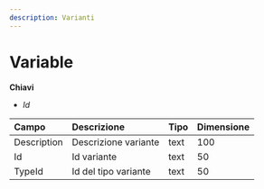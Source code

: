 ```yaml
---
description: Varianti
---
```


# Variable

**Chiavi**

* _Id_

| Campo | Descrizione | Tipo | Dimensione |
| :--- | :--- | :--- | :--- |
| Description | Descrizione variante | text | 100 |
| Id | Id variante | text | 50 |
| TypeId | Id del tipo variante | text | 50 |


